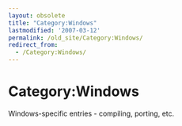 ```yaml
---
layout: obsolete
title: "Category:Windows"
lastmodified: '2007-03-12'
permalink: /old_site/Category:Windows/
redirect_from:
  - /Category:Windows/
---
```


Category:Windows
================

Windows-specific entries - compiling, porting, etc.

